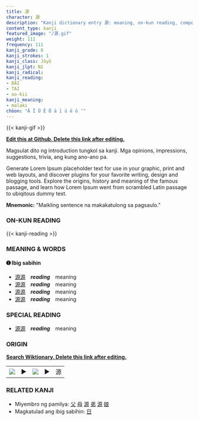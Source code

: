 ```yaml
---
title: 源
character: 源
description: "Kanji dictionary entry 源: meaning, on-kun reading, compounds, origin, related kanji"
content_type: kanji
featured_image: "/源.gif"
weight: 111
frequency: 111
kanji_grade: 0
kanji_strokes: 1
kanji_class: Jōyō
kanji_jlpt: N1
kanji_radical: 
kanji_reading: 
- DAI
- TAI
- oo-kii
kanji_meaning:
- malaki
chōon: "Ā Ī Ū Ē Ō ā ī ū ē ō ’"
---
```

[//]: # (Don't edit the line below. Kanji animated GIF code is automatically generated.)
{{< kanji-gif >}}

[//]: # (Edit below this line.)

**[Edit this at Github. Delete this link after editing.](https://github.com/tim0g/tim/tree/main/content/kanji/源/index.md)**

Magsulat dito ng introduction tungkol sa kanji. Mga opinions, impressions, suggestions, trivia, ang kung ano-ano pa.

Generate Lorem Ipsum placeholder text for use in your graphic, print and web layouts, and discover plugins for your favorite writing, design and blogging tools. Explore the origins, history and meaning of the famous passage, and learn how Lorem Ipsum went from scrambled Latin passage to ubiqitous dummy text.
 
**Mnemonic:** "Maikling sentence na makakatulong sa pagsaulo."

### ON-KUN READING

[//]: # (Don't edit the line below. ON-KUN READING code is automatically generated.)
{{< kanji-reading >}}

### MEANING & WORDS

#### ➊ **Ibig sabihin**
  - [源](../源)[源](../源)　***reading***　meaning
  - [源](../源)[源](../源)　***reading***　meaning
  - [源](../源)[源](../源)　***reading***　meaning
  - [源](../源)[源](../源)　***reading***　meaning

### SPECIAL READING
  - [源](../源)[源](../源)　***reading***　meaning

### ORIGIN

**[Search Wiktionary. Delete this link after editing.](https://wiktionary.org/wiki/源)**
<table class="kanji-table"><tr><td>
<img src="60px-源-bronze.svg.png">
</td><td>▶</td><td>
<img src="60px-源-oracle.svg.png">
</td><td>▶</td>
<td class="kanji-origin">源</td>
</tr></table>

### RELATED KANJI
- Miyembro ng pamilya: [父](../父) [母](../母) [源](../源) [弟](../弟) [源](../源) [娘](../娘)
- Magkatulad ang ibig sabihin: [日](../日)
